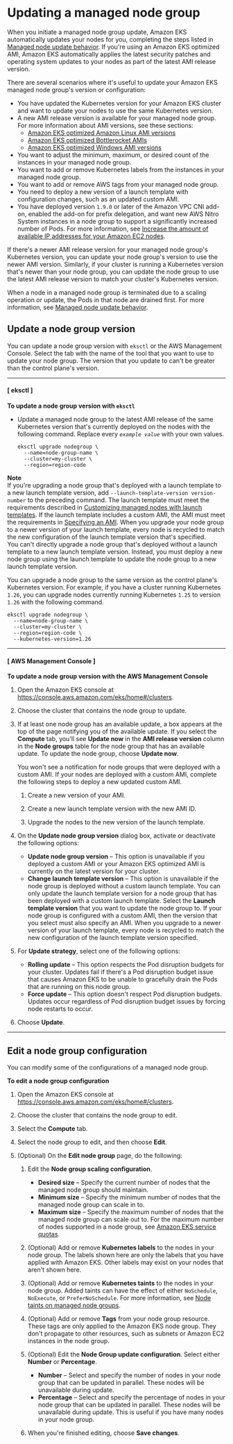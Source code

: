 # Updating a managed node group<a name="update-managed-node-group"></a>

When you initiate a managed node group update, Amazon EKS automatically updates your nodes for you, completing the steps listed in [Managed node update behavior](managed-node-update-behavior.md)\. If you're using an Amazon EKS optimized AMI, Amazon EKS automatically applies the latest security patches and operating system updates to your nodes as part of the latest AMI release version\.

There are several scenarios where it's useful to update your Amazon EKS managed node group's version or configuration:
+ You have updated the Kubernetes version for your Amazon EKS cluster and want to update your nodes to use the same Kubernetes version\.
+ A new AMI release version is available for your managed node group\. For more information about AMI versions, see these sections:
  + [Amazon EKS optimized Amazon Linux AMI versions](eks-linux-ami-versions.md)
  + [Amazon EKS optimized Bottlerocket AMIs](eks-optimized-ami-bottlerocket.md)
  + [Amazon EKS optimized Windows AMI versions](eks-ami-versions-windows.md)
+ You want to adjust the minimum, maximum, or desired count of the instances in your managed node group\.
+ You want to add or remove Kubernetes labels from the instances in your managed node group\.
+ You want to add or remove AWS tags from your managed node group\.
+ You need to deploy a new version of a launch template with configuration changes, such as an updated custom AMI\.
+ You have deployed version `1.9.0` or later of the Amazon VPC CNI add\-on, enabled the add\-on for prefix delegation, and want new AWS Nitro System instances in a node group to support a significantly increased number of Pods\. For more information, see [Increase the amount of available IP addresses for your Amazon EC2 nodes](cni-increase-ip-addresses.md)\.

If there's a newer AMI release version for your managed node group's Kubernetes version, you can update your node group's version to use the newer AMI version\. Similarly, if your cluster is running a Kubernetes version that's newer than your node group, you can update the node group to use the latest AMI release version to match your cluster's Kubernetes version\.

When a node in a managed node group is terminated due to a scaling operation or update, the Pods in that node are drained first\. For more information, see [Managed node update behavior](managed-node-update-behavior.md)\.

## Update a node group version<a name="mng-update"></a>

You can update a node group version with `eksctl` or the AWS Management Console\. Select the tab with the name of the tool that you want to use to update your node group\. The version that you update to can't be greater than the control plane's version\.

------
#### [ eksctl ]

**To update a node group version with `eksctl`**
+ Update a managed node group to the latest AMI release of the same Kubernetes version that's currently deployed on the nodes with the following command\. Replace every *`example value`* with your own values\.

  ```
  eksctl upgrade nodegroup \
    --name=node-group-name \
    --cluster=my-cluster \
    --region=region-code
  ```
**Note**  
If you're upgrading a node group that's deployed with a launch template to a new launch template version, add `--launch-template-version version-number` to the preceding command\. The launch template must meet the requirements described in [Customizing managed nodes with launch templates](launch-templates.md)\. If the launch template includes a custom AMI, the AMI must meet the requirements in [Specifying an AMI](launch-templates.md#launch-template-custom-ami)\. When you upgrade your node group to a newer version of your launch template, every node is recycled to match the new configuration of the launch template version that's specified\.  
You can't directly upgrade a node group that's deployed without a launch template to a new launch template version\. Instead, you must deploy a new node group using the launch template to update the node group to a new launch template version\.

  You can upgrade a node group to the same version as the control plane's Kubernetes version\. For example, if you have a cluster running Kubernetes `1.26`, you can upgrade nodes currently running Kubernetes `1.25` to version `1.26` with the following command\.

  ```
  eksctl upgrade nodegroup \
    --name=node-group-name \
    --cluster=my-cluster \
    --region=region-code \
    --kubernetes-version=1.26
  ```

------
#### [ AWS Management Console ]

**To update a node group version with the AWS Management Console**

1. Open the Amazon EKS console at [https://console\.aws\.amazon\.com/eks/home\#/clusters](https://console.aws.amazon.com/eks/home#/clusters)\.

1. Choose the cluster that contains the node group to update\.

1. If at least one node group has an available update, a box appears at the top of the page notifying you of the available update\. If you select the **Compute** tab, you'll see **Update now** in the **AMI release version** column in the **Node groups** table for the node group that has an available update\. To update the node group, choose **Update now**\.

   You won't see a notification for node groups that were deployed with a custom AMI\. If your nodes are deployed with a custom AMI, complete the following steps to deploy a new updated custom AMI\.

   1. Create a new version of your AMI\.

   1. Create a new launch template version with the new AMI ID\.

   1. Upgrade the nodes to the new version of the launch template\.

1. On the **Update node group version** dialog box, activate or deactivate the following options:
   + **Update node group version** – This option is unavailable if you deployed a custom AMI or your Amazon EKS optimized AMI is currently on the latest version for your cluster\.
   + **Change launch template version** – This option is unavailable if the node group is deployed without a custom launch template\. You can only update the launch template version for a node group that has been deployed with a custom launch template\. Select the **Launch template version** that you want to update the node group to\. If your node group is configured with a custom AMI, then the version that you select must also specify an AMI\. When you upgrade to a newer version of your launch template, every node is recycled to match the new configuration of the launch template version specified\.

1. For **Update strategy**, select one of the following options:
   + **Rolling update** – This option respects the Pod disruption budgets for your cluster\. Updates fail if there's a Pod disruption budget issue that causes Amazon EKS to be unable to gracefully drain the Pods that are running on this node group\.
   + **Force update** – This option doesn't respect Pod disruption budgets\. Updates occur regardless of Pod disruption budget issues by forcing node restarts to occur\.

1. Choose **Update**\.

------

## Edit a node group configuration<a name="mng-edit"></a>

You can modify some of the configurations of a managed node group\.

**To edit a node group configuration**

1. Open the Amazon EKS console at [https://console\.aws\.amazon\.com/eks/home\#/clusters](https://console.aws.amazon.com/eks/home#/clusters)\.

1. Choose the cluster that contains the node group to edit\.

1. Select the **Compute** tab\.

1. Select the node group to edit, and then choose **Edit**\.

1. \(Optional\) On the **Edit node group** page, do the following:

   1. Edit the **Node group scaling configuration**\.
      + **Desired size** – Specify the current number of nodes that the managed node group should maintain\.
      + **Minimum size** – Specify the minimum number of nodes that the managed node group can scale in to\.
      + **Maximum size** – Specify the maximum number of nodes that the managed node group can scale out to\. For the maximum number of nodes supported in a node group, see [Amazon EKS service quotas](service-quotas.md)\.

   1. \(Optional\) Add or remove **Kubernetes labels** to the nodes in your node group\. The labels shown here are only the labels that you have applied with Amazon EKS\. Other labels may exist on your nodes that aren't shown here\.

   1. \(Optional\) Add or remove **Kubernetes taints** to the nodes in your node group\. Added taints can have the effect of either `NoSchedule`, `NoExecute`, or `PreferNoSchedule`\. For more information, see [Node taints on managed node groups](node-taints-managed-node-groups.md)\.

   1. \(Optional\) Add or remove **Tags** from your node group resource\. These tags are only applied to the Amazon EKS node group\. They don't propagate to other resources, such as subnets or Amazon EC2 instances in the node group\.

   1. \(Optional\) Edit the **Node Group update configuration**\. Select either **Number** or **Percentage**\. 
      + **Number** – Select and specify the number of nodes in your node group that can be updated in parallel\. These nodes will be unavailable during update\.
      + **Percentage** – Select and specify the percentage of nodes in your node group that can be updated in parallel\. These nodes will be unavailable during update\. This is useful if you have many nodes in your node group\.

   1. When you're finished editing, choose **Save changes**\.